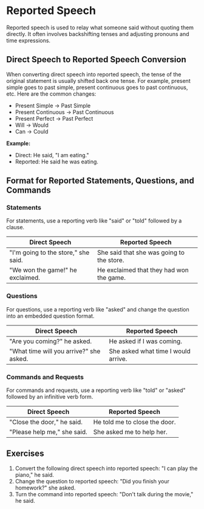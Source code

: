 # Reported Speech

Reported speech is used to relay what someone said without quoting them directly. It often involves backshifting tenses and adjusting pronouns and time expressions.

## Direct Speech to Reported Speech Conversion
When converting direct speech into reported speech, the tense of the original statement is usually shifted back one tense. For example, present simple goes to past simple, present continuous goes to past continuous, etc. Here are the common changes:

- Present Simple → Past Simple
- Present Continuous → Past Continuous
- Present Perfect → Past Perfect
- Will → Would
- Can → Could

**Example:**
- Direct: He said, "I am eating."
- Reported: He said he was eating.

## Format for Reported Statements, Questions, and Commands

### Statements
For statements, use a reporting verb like "said" or "told" followed by a clause.

| Direct Speech                           | Reported Speech                           |
|-----------------------------------------|-------------------------------------------|
| "I'm going to the store," she said.     | She said that she was going to the store. |
| "We won the game!" he exclaimed.        | He exclaimed that they had won the game.  |

### Questions
For questions, use a reporting verb like "asked" and change the question into an embedded question format.

| Direct Speech                            | Reported Speech                                     |
|------------------------------------------|-----------------------------------------------------|
| "Are you coming?" he asked.              | He asked if I was coming.                           |
| "What time will you arrive?" she asked.  | She asked what time I would arrive.                 |

### Commands and Requests
For commands and requests, use a reporting verb like "told" or "asked" followed by an infinitive verb form.

| Direct Speech                            | Reported Speech                                     |
|------------------------------------------|-----------------------------------------------------|
| "Close the door," he said.               | He told me to close the door.                       |
| "Please help me," she said.              | She asked me to help her.                           |

## Exercises
1. Convert the following direct speech into reported speech: "I can play the piano," he said.
2. Change the question to reported speech: "Did you finish your homework?" she asked.
3. Turn the command into reported speech: "Don't talk during the movie," he said.
